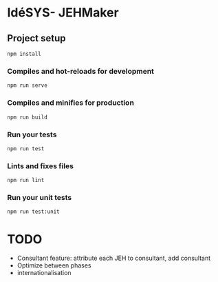 # IdéSYS- JEHMaker

## Project setup
```
npm install
```

### Compiles and hot-reloads for development
```
npm run serve
```

### Compiles and minifies for production
```
npm run build
```

### Run your tests
```
npm run test
```

### Lints and fixes files
```
npm run lint
```

### Run your unit tests
```
npm run test:unit
```

# TODO
 - Consultant feature: attribute each JEH to consultant, add consultant
 - Optimize between phases
 - internationalisation
